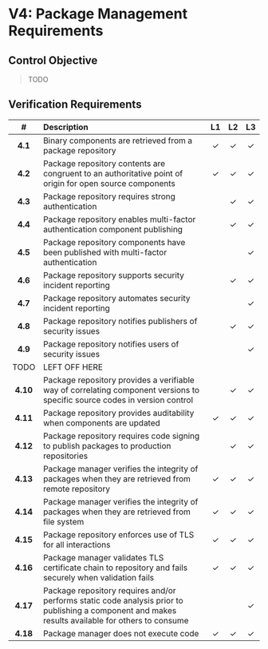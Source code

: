 # V4: Package Management Requirements

## Control Objective

> TODO

<div style="page-break-after: always;"> 
</div>

## Verification Requirements

| # | Description | L1 | L2 | L3 |
| :---: | :--- | :---: | :---: | :---: |
| **4.1** | Binary components are retrieved from a package repository | ✓ | ✓ | ✓ |
| **4.2** | Package repository contents are congruent to an authoritative point of origin for open source components | ✓ | ✓ | ✓ |
| **4.3** | Package repository requires strong authentication | | ✓ | ✓ |
| **4.4** | Package repository enables multi-factor authentication component publishing | | ✓ | ✓ |
| **4.5** | Package repository components have been published with multi-factor authentication | | | ✓ |
| **4.6** | Package repository supports security incident reporting | | ✓ | ✓ |
| **4.7** | Package repository automates security incident reporting | | | ✓ |
| **4.8** | Package repository notifies publishers of security issues | | ✓ | ✓ |
| **4.9** | Package repository notifies users of security issues | | | ✓ |
| TODO    | LEFT OFF HERE | | | |
| **4.10** | Package repository provides a verifiable way of correlating component versions to specific source codes in version control | | ✓ | ✓ |
| **4.11** | Package repository provides auditability when components are updated | ✓ | ✓ | ✓ |
| **4.12** | Package repository requires code signing to publish packages to production repositories | | ✓ | ✓ |
| **4.13** | Package manager verifies the integrity of packages when they are retrieved from remote repository | ✓ | ✓ | ✓ |
| **4.14** | Package manager verifies the integrity of packages when they are retrieved from file system | ✓ | ✓ | ✓ |
| **4.15** | Package repository enforces use of TLS for all interactions | ✓ | ✓ | ✓ |
| **4.16** | Package manager validates TLS certificate chain to repository and fails securely when validation fails | ✓ | ✓ | ✓ |
| **4.17** | Package repository requires and/or performs static code analysis prior to publishing a component and makes results available for others to consume | | | ✓ |
| **4.18** | Package manager does not execute code | ✓ | ✓ | ✓ |
